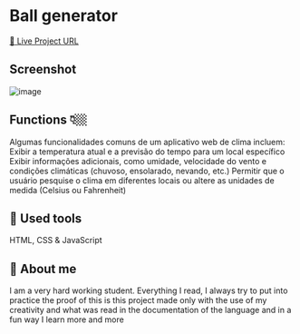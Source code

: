 # Ball generator


[🔵 Live Project URL](weather-previsao.netlify.app)



## Screenshot
![image](https://user-images.githubusercontent.com/92840891/212770179-0e6283a4-f7e6-4d53-b8f4-8c548af82875.png)



## Functions 👇🏼
Algumas funcionalidades comuns de um aplicativo web de clima incluem: 
Exibir a temperatura atual e a previsão do tempo para um local específico
Exibir informações adicionais, como umidade, velocidade do vento e condições climáticas (chuvoso, ensolarado, nevando, etc.)
Permitir que o usuário pesquise o clima em diferentes locais ou altere as unidades de medida (Celsius ou Fahrenheit)


## 🧰 Used tools
HTML, CSS & JavaScript

## 🚀 About me
I am a very hard working student. Everything I read, I always try to put into practice the proof of this is this project made only with the use of my creativity and what was read in the documentation of the language and in a fun way I learn more and more
